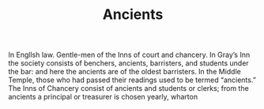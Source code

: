 ---
title: Ancients
permalink: "/definitions/ancients.html"
body: 'In Engllsh law. Gentle-men of the Inns of court and chancery. In Gray’s Inn
  the society consists of benchers, ancients, barristers, and students under the bar:
  and here the ancients are of the oldest barristers. In the Middle Temple, those
  who had passed their readings used to be termed “ancients.” The Inns of Chancery
  consist of ancients and students or clerks; from the ancients a principal or treasurer
  is chosen yearly, wharton'
published_at: '2018-07-07'
layout: post
---